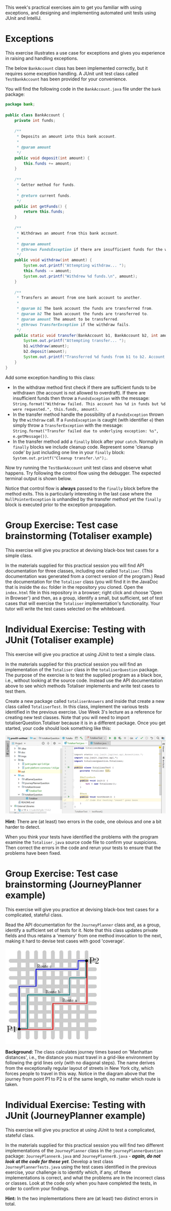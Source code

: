 This week's practical exercises aim to get you familiar with using exceptions, and designing and implementing automated unit tests using JUnit and IntelliJ.
# Exceptions

This exercise illustrates a use case for exceptions and gives you experience in raising and handling exceptions.

The below `BankAccount` class has been implemented correctly, but it requires some exception handling. A JUnit unit test class called `TestBankAccount` has been provided for your convenience.

You will find the following code in the `BankAccount.java` file under the `bank` package:

```java
package bank;

public class BankAccount {
    private int funds;

    /**
     * Deposits an amount into this bank account.
     *
     * @param amount
     */
    public void deposit(int amount) {
        this.funds += amount;
    }

    /**
     * Getter method for funds.
     *
     * @return current funds.
     */
    public int getFunds() {
        return this.funds;
    }

    /**
     * Withdraws an amount from this bank account.
     *
     * @param amount
     * @throws FundsException if there are insufficient funds for the withdraw.
     */
    public void withdraw(int amount) {
        System.out.printf("Attempting withdraw... ");
        this.funds -= amount;
        System.out.printf("Withdrew %d funds.\n", amount);
    }

    /**
     * Transfers an amount from one bank account to another.
     *
     * @param b1 The bank account the funds are transferred from.
     * @param b2 The bank account the funds are transferred to.
     * @param amount The amount to be transferred.
     * @throws TransferException if the withdraw fails.
     */
    public static void transfer(BankAccount b1, BankAccount b2, int amount) {
        System.out.printf("Attempting transfer... ");
        b1.withdraw(amount);
        b2.deposit(amount);
        System.out.printf("Transferred %d funds from b1 to b2. Account b1 has %d funds. Account b2 has %d funds.\n", amount, b1.getFunds(), b2.getFunds());
    }
}
```

Add some exception handling to this class:

- In the withdraw method first check if there are sufficient funds to be withdrawn (the account is not allowed to overdraft). If there are insufficient funds then throw a `FundsException` with the message: `String.format("Withdraw failed. This account has %d in funds but %d were requested.", this.funds, amount)`.
- In the transfer method handle the possibility of a `FundsException` thrown by the `withdraw` call. If a `FundsException` is caught (with identifier `e`) then simply throw a `TransferException` with the message: `String.format("Transfer failed due to underlying exception: %s", e.getMessage())`.
- In the transfer method add a `finally` block after your `catch`. Normally in `finally` blocks we include cleanup code. Represent some 'cleanup code' by just including one line in your `finally` block: `System.out.printf("Cleanup transfer.\n");`.



Now try running the `TestBankAccount` unit test class and observe what happens. Try following the control flow using the debugger. The expected terminal output is shown below.


Notice that control flow is **always** passed to the `finally` block before the method exits. This is particularly interesting in the last case where the `NullPointerException` is unhandled by the transfer method yet the `finally` block is executed prior to the exception propagation.

# Group Exercise: Test case brainstorming (Totaliser example)

This exercise will give you practice at devising black-box test cases for a simple class.

In the materials supplied for this practical session you will find API documentation for three classes, including one called `Totaliser`. (This documentation was generated from a correct version of the program.) Read the documentation for the `Totaliser` class (you will find it in the JavaDoc that is inside the `doc` folder in the repository you cloned. Open the `index.html` file in this repository in a browser; right click and choose 'Open in Browser') and then, as a group, identify a small, but sufficient, set of test cases that will exercise the `Totaliser` implementation's functionality. Your tutor will write the test cases selected on the whiteboard.

# Individual Exercise: Testing with JUnit (Totaliser example)

This exercise will give you practice at using JUnit to test a simple class.

In the materials supplied for this practical session you will find an implementation of the `Totaliser` class in the `totaliserQuestion` package. The purpose of the exercise is to test the supplied program as a black box, i.e., without looking at the source code. Instead use the API documentation above to see which methods Totaliser implements and write test cases to test them.

Create a new package called `totaliserAnswers` and inside that create a new class called `TotaliserTest`. In this class, implement the various tests identified in the previous exercise. Use Week 3's lecture as a reference for creating new test classes. Note that you will need to import totaliserQuestion.Totaliser because it is in a different package. Once you get started, your code should look something like this:

![Beginning of test class for Totaliser](imgs/testclass.png "Beginning of test class for Totaliser")

**Hint:** There are (at least) two errors in the code, one obvious and one a bit harder to detect.

When you think your tests have identified the problems with the program examine the `Totaliser.java` source code file to confirm your suspicions. Then correct the errors in the code and rerun your tests to ensure that the problems have been fixed.

# Group Exercise: Test case brainstorming (JourneyPlanner example)

This exercise will give you practice at devising black-box test cases for a complicated, stateful class.

Read the API documentation for the `JourneyPlanner` class and, as a group, identify a sufficient set of tests for it. Note that this class updates private fields and thus retains a 'memory' from one method invocation to the next, making it hard to devise test cases with good 'coverage'.

![Manhattan distances example](imgs/blocks.png "Manhattan distances example")

**Background:** The class calculates journey times based on 'Manhattan distances', i.e., the distance you must travel in a grid-like environment by following the grid lines only (with no diagonal steps). The name derives from the exceptionally regular layout of streets in New York city, which forces people to travel in this way. Notice in the diagram above that the journey from point P1 to P2 is of the same length, no matter which route is taken.

# Individual Exercise: Testing with JUnit (JourneyPlanner example)

This exercise will give you practice at using JUnit to test a complicated, stateful class.

In the materials supplied for this practical session you will find two different implementations of the `JourneyPlanner` class in the `journeyPlannerQuestion` package: `JourneyPlannerA.java` and `JourneyPlannerB.java` - ***again, do not look at the code for these yet***.  Develop a test class `JourneyPlannerTests.java` using the test cases identified in the previous exercise, your challenge is to identify which, if any, of these implementations is correct, and what the problems are in the incorrect class or classes. Look at the code only when you have completed the tests, in order to confirm your findings.

**Hint:** In the two implementations there are (at least) two distinct errors in total.
